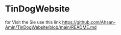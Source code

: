 # TinDogWebsite
for Visit the Sie use this link
https://github.com/Ahsan-Amin/TinDogWebsite/blob/main/README.md
